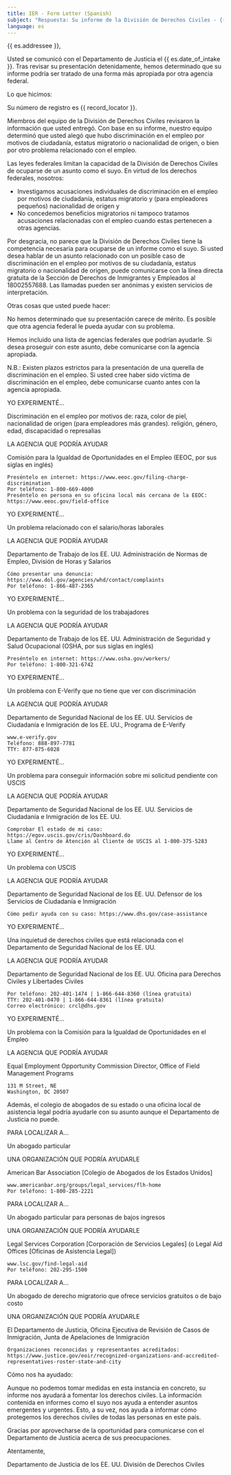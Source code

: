 ```yaml
---
title: IER - Form Letter (Spanish)
subject: "Respuesta: Su informe de la División de Derechos Civiles - {{ record_locator }} de la Sección {{ es.section_name }}"
language: es
---
```

{{ es.addressee }},

Usted se comunicó con el Departamento de Justicia el {{ es.date_of_intake }}. Tras revisar su presentación detenidamente, hemos determinado que su informe podría ser tratado de una forma más apropiada por otra agencia federal.


Lo que hicimos:

Su número de registro es {{ record_locator }}.

Miembros del equipo de la División de Derechos Civiles revisaron la información que usted entregó. Con base en su informe, nuestro equipo determinó que usted alegó que hubo discriminación en el empleo por motivos de ciudadanía, estatus migratorio o nacionalidad de origen, o bien por otro problema relacionado con el empleo.

Las leyes federales limitan la capacidad de la División de Derechos Civiles de ocuparse de un asunto como el suyo. En virtud de los derechos federales, nosotros:

  - Investigamos acusaciones individuales de discriminación en el empleo por motivos de ciudadanía, estatus migratorio y (para empleadores pequeños) nacionalidad de origen y
  - No concedemos beneficios migratorios ni tampoco tratamos acusaciones relacionadas con el empleo cuando estas pertenecen a otras agencias.

Por desgracia, no parece que la División de Derechos Civiles tiene la competencia necesaria para ocuparse de un informe como el suyo. Si usted desea hablar de un asunto relacionado con un posible caso de discriminación en el empleo por motivos de su ciudadanía, estatus migratorio o nacionalidad de origen, puede comunicarse con la línea directa gratuita de la Sección de Derechos de Inmigrantes y Empleados al 18002557688. Las llamadas pueden ser anónimas y existen servicios de interpretación.


Otras cosas que usted puede hacer:

No hemos determinado que su presentación carece de mérito. Es posible que otra agencia federal le pueda ayudar con su problema.

Hemos incluido una lista de agencias federales que podrían ayudarle. Si desea proseguir con este asunto, debe comunicarse con la agencia apropiada.

N.B.: Existen plazos estrictos para la presentación de una querella de discriminación en el empleo. Si usted cree haber sido víctima de discriminación en el empleo, debe comunicarse cuanto antes con la agencia apropiada.


YO EXPERIMENTÉ…

Discriminación en el empleo por motivos de: raza, color de piel, nacionalidad de origen (para empleadores más grandes). religión, género, edad, discapacidad o represalias

LA AGENCIA QUE PODRÍA AYUDAR

Comisión para la Igualdad de Oportunidades en el Empleo (EEOC, por sus siglas en inglés)

    Preséntelo en internet: https://www.eeoc.gov/filing-charge-discrimination
    Por teléfono: 1-800-669-4000
    Preséntelo en persona en su oficina local más cercana de la EEOC: https://www.eeoc.gov/field-office


YO EXPERIMENTÉ…

Un problema relacionado con el salario/horas laborales

LA AGENCIA QUE PODRÍA AYUDAR

Departamento de Trabajo de los EE. UU.
Administración de Normas de Empleo, División de Horas y Salarios 

    Cómo presentar una denuncia: https://www.dol.gov/agencies/whd/contact/complaints
    Por teléfono: 1-866-487-2365


YO EXPERIMENTÉ…

Un problema con la seguridad de los trabajadores

LA AGENCIA QUE PODRÍA AYUDAR

Departamento de Trabajo de los EE. UU.
Administración de Seguridad y Salud Ocupacional (OSHA, por sus siglas en inglés) 

    Preséntelo en internet: https://www.osha.gov/workers/
    Por teléfono: 1-800-321-6742


YO EXPERIMENTÉ…

Un problema con E-Verify que no tiene que ver con discriminación

LA AGENCIA QUE PODRÍA AYUDAR

Departamento de Seguridad Nacional de los EE. UU.
Servicios de Ciudadanía e Inmigración de los EE. UU., Programa de E-Verify

    www.e-verify.gov
    Teléfono: 888-897-7781
    TTY: 877-875-6028


YO EXPERIMENTÉ…

Un problema para conseguir información sobre mi solicitud pendiente con USCIS

LA AGENCIA QUE PODRÍA AYUDAR

Departamento de Seguridad Nacional de los EE. UU.
Servicios de Ciudadanía e Inmigración de los EE. UU.

    Comprobar El estado de mi caso: https://egov.uscis.gov/cris/Dashboard.do
    Llame al Centro de Atención al Cliente de USCIS al 1-800-375-5283


YO EXPERIMENTÉ…

Un problema con USCIS

LA AGENCIA QUE PODRÍA AYUDAR

Departamento de Seguridad Nacional de los EE. UU.
Defensor de los Servicios de Ciudadanía e Inmigración

    Cómo pedir ayuda con su caso: https://www.dhs.gov/case-assistance


YO EXPERIMENTÉ…

Una inquietud de derechos civiles que está relacionada con el Departamento de Seguridad Nacional de los EE. UU.

LA AGENCIA QUE PODRÍA AYUDAR

Departamento de Seguridad Nacional de los EE. UU.
Oficina para Derechos Civiles y Libertades Civiles

    Por teléfono: 202-401-1474 | 1-866-644-8360 (línea gratuita)
    TTY: 202-401-0470 | 1-866-644-8361 (línea gratuita)
    Correo electrónico: crcl@dhs.gov


YO EXPERIMENTÉ…

Un problema con la Comisión para la Igualdad de Oportunidades en el Empleo

LA AGENCIA QUE PODRÍA AYUDAR

Equal Employment Opportunity Commission
Director, Office of Field Management Programs 

    131 M Street, NE 
    Washington, DC 20507


Además, el colegio de abogados de su estado o una oficina local de asistencia legal podría ayudarle con su asunto aunque el Departamento de Justicia no puede.


PARA LOCALIZAR A…

Un abogado particular

UNA ORGANIZACIÓN QUE PODRÍA AYUDARLE

American Bar Association [Colegio de Abogados de los Estados Unidos]

    www.americanbar.org/groups/legal_services/flh-home
    Por teléfono: 1-800-285-2221


PARA LOCALIZAR A…

Un abogado particular para personas de bajos ingresos

UNA ORGANIZACIÓN QUE PODRÍA AYUDARLE

Legal Services Corporation [Corporación de Servicios Legales] (o Legal Aid Offices [Oficinas de Asistencia Legal])

    www.lsc.gov/find-legal-aid
    Por teléfono: 202-295-1500


PARA LOCALIZAR A…

Un abogado de derecho migratorio que ofrece servicios gratuitos o de bajo costo

UNA ORGANIZACIÓN QUE PODRÍA AYUDARLE

El Departamento de Justicia, Oficina Ejecutiva de Revisión de Casos de Inmigración, Junta de Apelaciones de Inmigración

    Organizaciones reconocidas y representantes acreditados: https://www.justice.gov/eoir/recognized-organizations-and-accredited-representatives-roster-state-and-city


Cómo nos ha ayudado:

Aunque no podemos tomar medidas en esta instancia en concreto, su informe nos ayudará a fomentar los derechos civiles. La información contenida en informes como el suyo nos ayuda a entender asuntos emergentes y urgentes. Esto, a su vez, nos ayuda a informar cómo protegemos los derechos civiles de todas las personas en este país.

Gracias por aprovecharse de la oportunidad para comunicarse con el Departamento de Justicia acerca de sus preocupaciones.


Atentamente,

Departamento de Justicia de los EE. UU.
División de Derechos Civiles

